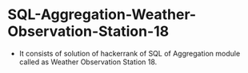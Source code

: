 # SQL-Aggregation-Weather-Observation-Station-18
- It consists of solution of hackerrank of SQL of Aggregation module called as Weather Observation Station 18.
